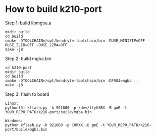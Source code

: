 # How to build k210-port

Step 1: build libmgba.a
```
mkdir build
cd build
cmake -DTOOLCHAIN=/opt/kendryte-toolchain/bin -DUSE_MINIZIP=OFF -DUSE_ZLIB=OFF -DUSE_LZMA=OFF ..
make -j8
```


Step 2: build mgba.bin
```
cd k210-port
mkdir build
cd build
cmake -DTOOLCHAIN=/opt/kendryte-toolchain/bin -DPROJ=mgba ..
make -j8
```

Step 3: flash to board
```
Linux:
python(3) kflash.py -b 921600 -p /dev/ttyUSBX -B goE -t YOUR_REPO_PATH/k210-port/build/mgba.bin

Windows:
python kflash.py -b 921600 -p COMXX -B goE -t YOUR_REPO_PATH/k210-port/build/mgba.bin
```
